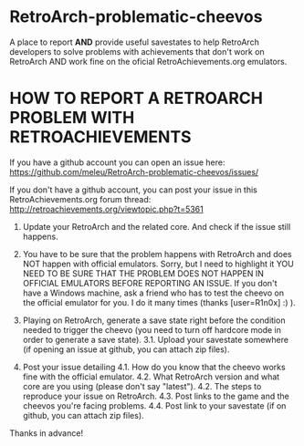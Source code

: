 # RetroArch-problematic-cheevos

A place to report **AND** provide useful savestates to help RetroArch developers to solve problems with achievements that don't work on RetroArch AND work fine on the oficial RetroAchievements.org emulators.


# HOW TO REPORT A RETROARCH PROBLEM WITH RETROACHIEVEMENTS

If you have a github account you can open an issue here: https://github.com/meleu/RetroArch-problematic-cheevos/issues/

If you don't have a github account, you can post your issue in this RetroAchievements.org forum thread: http://retroachievements.org/viewtopic.php?t=5361


1. Update your RetroArch and the related core. And check if the issue still happens.

2. You have to be sure that the problem happens with RetroArch and does NOT happen with official emulators. Sorry, but I need to highlight it YOU NEED TO BE SURE THAT THE PROBLEM DOES NOT HAPPEN IN OFFICIAL EMULATORS BEFORE REPORTING AN ISSUE. If you don't have a Windows machine, ask a friend who has to test the cheevo on the official emulator for you. I do it many times (thanks [user=R1n0x] :) ).

3. Playing on RetroArch, generate a save state right before the condition needed to trigger the cheevo (you need to turn off hardcore mode in order to generate a save state).
  3.1. Upload your savestate somewhere (if opening an issue at github, you can attach zip files).

4. Post your issue detailing
  4.1. How do you know that the cheevo works fine with the official emulator.
  4.2. What RetroArch version and what core are you using (please don't say "latest").
  4.2. The steps to reproduce your issue on RetroArch.
  4.3. Post links to the game and the cheevos you're facing problems.
  4.4. Post link to your savestate (if on github, you can attach zip files).


Thanks in advance!
